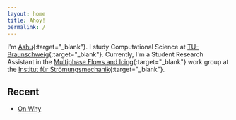 ```yaml
---
layout: home
title: Ahoy! 
permalink: /
---
```

I'm [Ashu](assets/images/230521-selfie.jpeg){:target="_blank"}. I study Computational Science at [TU-Braunschweig](https://www.tu-braunschweig.de){:target="_blank"}. Currently, I'm a Student Research Assistant in the [Multiphase Flows and Icing](https://www.tu-braunschweig.de/en/ism/research-workgroups/multiphase-flows-and-icing/page/2){:target="_blank"} work group at the [Institut für Strömungsmechanik](https://www.tu-braunschweig.de/ism){:target="_blank"}. 

## Recent 
- [On Why](/_posts/230529%20On-why.md)
